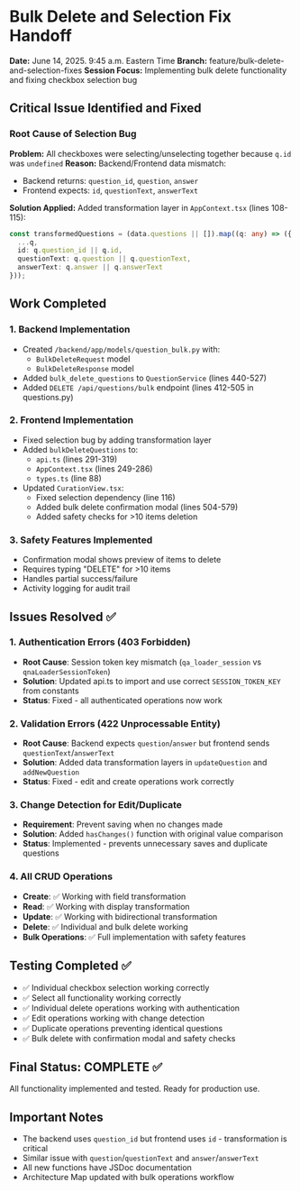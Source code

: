 # Bulk Delete and Selection Fix Handoff
**Date:** June 14, 2025. 9:45 a.m. Eastern Time
**Branch:** feature/bulk-delete-and-selection-fixes
**Session Focus:** Implementing bulk delete functionality and fixing checkbox selection bug

## Critical Issue Identified and Fixed

### Root Cause of Selection Bug
**Problem:** All checkboxes were selecting/unselecting together because `q.id` was `undefined`
**Reason:** Backend/Frontend data mismatch:
- Backend returns: `question_id`, `question`, `answer`
- Frontend expects: `id`, `questionText`, `answerText`

**Solution Applied:** Added transformation layer in `AppContext.tsx` (lines 108-115):
```typescript
const transformedQuestions = (data.questions || []).map((q: any) => ({
  ...q,
  id: q.question_id || q.id,
  questionText: q.question || q.questionText,
  answerText: q.answer || q.answerText
}));
```

## Work Completed

### 1. Backend Implementation
- Created `/backend/app/models/question_bulk.py` with:
  - `BulkDeleteRequest` model
  - `BulkDeleteResponse` model
- Added `bulk_delete_questions` to `QuestionService` (lines 440-527)
- Added `DELETE /api/questions/bulk` endpoint (lines 412-505 in questions.py)

### 2. Frontend Implementation
- Fixed selection bug by adding transformation layer
- Added `bulkDeleteQuestions` to:
  - `api.ts` (lines 291-319)
  - `AppContext.tsx` (lines 249-286)
  - `types.ts` (line 88)
- Updated `CurationView.tsx`:
  - Fixed selection dependency (line 116)
  - Added bulk delete confirmation modal (lines 504-579)
  - Added safety checks for >10 items deletion

### 3. Safety Features Implemented
- Confirmation modal shows preview of items to delete
- Requires typing "DELETE" for >10 items
- Handles partial success/failure
- Activity logging for audit trail

## Issues Resolved ✅

### 1. Authentication Errors (403 Forbidden)
- **Root Cause**: Session token key mismatch (`qa_loader_session` vs `qnaLoaderSessionToken`)
- **Solution**: Updated api.ts to import and use correct `SESSION_TOKEN_KEY` from constants
- **Status**: Fixed - all authenticated operations now work

### 2. Validation Errors (422 Unprocessable Entity) 
- **Root Cause**: Backend expects `question`/`answer` but frontend sends `questionText`/`answerText`
- **Solution**: Added data transformation layers in `updateQuestion` and `addNewQuestion`
- **Status**: Fixed - edit and create operations work correctly

### 3. Change Detection for Edit/Duplicate
- **Requirement**: Prevent saving when no changes made
- **Solution**: Added `hasChanges()` function with original value comparison
- **Status**: Implemented - prevents unnecessary saves and duplicate questions

### 4. All CRUD Operations
- **Create**: ✅ Working with field transformation
- **Read**: ✅ Working with display transformation  
- **Update**: ✅ Working with bidirectional transformation
- **Delete**: ✅ Individual and bulk delete working
- **Bulk Operations**: ✅ Full implementation with safety features

## Testing Completed ✅
- ✅ Individual checkbox selection working correctly
- ✅ Select all functionality working correctly  
- ✅ Individual delete operations working with authentication
- ✅ Edit operations working with change detection
- ✅ Duplicate operations preventing identical questions
- ✅ Bulk delete with confirmation modal and safety checks

## Final Status: COMPLETE ✅
All functionality implemented and tested. Ready for production use.

## Important Notes
- The backend uses `question_id` but frontend uses `id` - transformation is critical
- Similar issue with `question`/`questionText` and `answer`/`answerText`
- All new functions have JSDoc documentation
- Architecture Map updated with bulk operations workflow